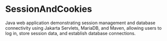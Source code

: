 # SessionAndCookies
Java web application demonstrating session management and database connectivity using Jakarta Servlets, MariaDB, and Maven, allowing users to log in, store session data, and establish database connections.
